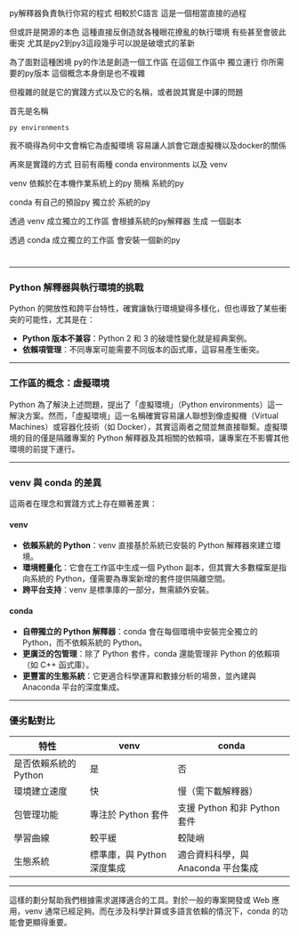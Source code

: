 py解釋器負責執行你寫的程式
相較於C語言
這是一個相當直接的過程

但或許是開源的本色
這種直接反倒造就各種眼花撩亂的執行環境
有些甚至會彼此衝突
尤其是py2到py3這段幾乎可以說是破壞式的革新

為了面對這種困境
py的作法是創造一個工作區
在這個工作區中 獨立運行 你所需要的py版本
這個概念本身倒是也不複雜

但複雜的就是它的實踐方式以及它的名稱，或者說其實是中譯的問題

首先是名稱

    py environments

我不曉得為何中文會稱它為虛擬環境
容易讓人誤會它跟虛擬機以及docker的關係

再來是實踐的方式
目前有兩種 conda environments 以及 venv

venv 依賴於在本機作業系統上的py 簡稱 系統的py

conda 有自己的預設py 獨立於 系統的py

透過 venv 成立獨立的工作區 會根據系統的py解釋器 生成 一個副本

透過 conda 成立獨立的工作區 會安裝一個新的py

#

---

### Python 解釋器與執行環境的挑戰
Python 的開放性和跨平台特性，確實讓執行環境變得多樣化，但也導致了某些衝突的可能性，尤其是在：
- **Python 版本不兼容**：Python 2 和 3 的破壞性變化就是經典案例。
- **依賴項管理**：不同專案可能需要不同版本的函式庫，這容易產生衝突。

---

### 工作區的概念：虛擬環境
Python 為了解決上述問題，提出了「虛擬環境」（Python environments）這一解決方案。然而，「虛擬環境」這一名稱確實容易讓人聯想到像虛擬機（Virtual Machines）或容器化技術（如 Docker），其實這兩者之間並無直接聯繫。虛擬環境的目的僅是隔離專案的 Python 解釋器及其相關的依賴項，讓專案在不影響其他環境的前提下運行。

---

### venv 與 conda 的差異
這兩者在理念和實踐方式上存在顯著差異：

#### venv
- **依賴系統的 Python**：venv 直接基於系統已安裝的 Python 解釋器來建立環境。
- **環境輕量化**：它會在工作區中生成一個 Python 副本，但其實大多數檔案是指向系統的 Python，僅需要為專案新增的套件提供隔離空間。
- **跨平台支持**：venv 是標準庫的一部分，無需額外安裝。

#### conda
- **自帶獨立的 Python 解釋器**：conda 會在每個環境中安裝完全獨立的 Python，而不依賴系統的 Python。
- **更廣泛的包管理**：除了 Python 套件，conda 還能管理非 Python 的依賴項（如 C++ 函式庫）。
- **更豐富的生態系統**：它更適合科學運算和數據分析的場景，並內建與 Anaconda 平台的深度集成。

---

### 優劣點對比
| 特性                 | venv                                | conda                               |
|----------------------|-------------------------------------|-------------------------------------|
| 是否依賴系統的 Python | 是                                  | 否                                  |
| 環境建立速度          | 快                                  | 慢（需下載解釋器）                  |
| 包管理功能            | 專注於 Python 套件                 | 支援 Python 和非 Python 套件        |
| 學習曲線             | 較平緩                              | 較陡峭                              |
| 生態系統             | 標準庫，與 Python 深度集成          | 適合資料科學，與 Anaconda 平台集成 |

---

這樣的劃分幫助我們根據需求選擇適合的工具。對於一般的專案開發或 Web 應用，venv 通常已經足夠。而在涉及科學計算或多語言依賴的情況下，conda 的功能會更顯得重要。




